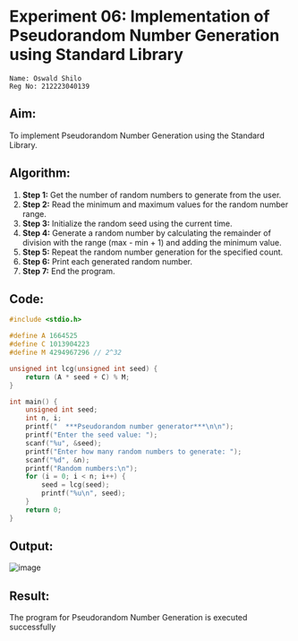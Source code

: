 # Experiment 06: Implementation of Pseudorandom Number Generation using Standard Library

```
Name: Oswald Shilo
Reg No: 212223040139
```

## Aim:
To implement Pseudorandom Number Generation using the Standard Library.

## Algorithm:
1. **Step 1:** Get the number of random numbers to generate from the user.
2. **Step 2:** Read the minimum and maximum values for the random number range.
3. **Step 3:** Initialize the random seed using the current time.
4. **Step 4:** Generate a random number by calculating the remainder of division with the range (max - min + 1) and adding the minimum value.
5. **Step 5:** Repeat the random number generation for the specified count.
6. **Step 6:** Print each generated random number.
7. **Step 7:** End the program.

## Code:
```c
#include <stdio.h>

#define A 1664525
#define C 1013904223
#define M 4294967296 // 2^32

unsigned int lcg(unsigned int seed) {
    return (A * seed + C) % M;
}

int main() {
    unsigned int seed;
    int n, i;
    printf("  ***Pseudorandom number generator***\n\n");
    printf("Enter the seed value: ");
    scanf("%u", &seed);
    printf("Enter how many random numbers to generate: ");
    scanf("%d", &n);
    printf("Random numbers:\n");
    for (i = 0; i < n; i++) {
        seed = lcg(seed);
        printf("%u\n", seed);
    }
    return 0;
}
```

## Output:
![image](https://github.com/user-attachments/assets/0ad5a318-5846-4d0b-91af-ac0e0c0ebc17)

## Result:
The program for Pseudorandom Number Generation is executed successfully


